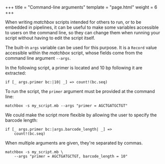 +++
title = "Command-line arguments"
template = "page.html"
weight = 6
+++

When writing *matchbox* scripts intended for others to run, or to be embedded in pipelines, it can be useful to make some variables accessible to users on the command line, so they can change them when running your script without having to edit the script itself.

The built-in `args` variable can be used for this purpose. It is a <code class="type">Record</code> value accessible within the *matchbox* script, whose fields come from the command line argument `--args`.

In the following script, a primer is located and 10 bp following it are extracted:

```matchbox
if [_ args.primer bc:|10| _] => count!(bc.seq)
```

To run the script, the `primer` argument must be provided at the command line:

```
matchbox -s my_script.mb --args "primer = AGCTGATGCTGT"
```

We could make the script more flexible by allowing the user to specify the barcode length:

```matchbox
if [_ args.primer bc:|args.barcode_length| _] => 
    count!(bc.seq)
```

When multiple arguments are given, they're separated by commas. 

```
matchbox -s my_script.mb \
    --args "primer = AGCTGATGCTGT, barcode_length = 10"
```
